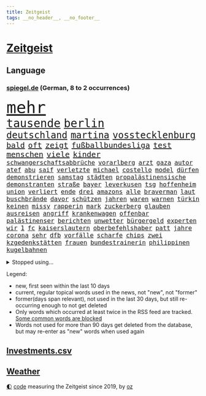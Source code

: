 ```yaml
---
title: Zeitgeist
tags: __no_header__, __no_footer__
---
```


# [Zeitgeist](https://oliz.io/zeitgeist/)

## Language

<h3><a href="https://www.spiegel.de" target="_blank">spiegel.de</a> (German, 8 to 2 occurrences)</h3>
<p style="font-family:monospace">
<span style="font-size:32pt"><a href="news_links.html#mehr" class="current">mehr</a></span>
<br>
<span style="font-size:22pt"><a href="news_links.html#tausende" class="current">tausende</a></span>
<span style="font-size:22pt"><a href="news_links.html#berlin" class="current">berlin</a></span>
<br>
<span style="font-size:18pt"><a href="news_links.html#deutschland" class="current">deutschland</a></span>
<span style="font-size:18pt"><a href="news_links.html#martina" class="current">martina</a></span>
<span style="font-size:18pt"><a href="news_links.html#vosstecklenburg" class="current">vosstecklenburg</a></span>
<br>
<span style="font-size:15pt"><a href="news_links.html#bald" class="current">bald</a></span>
<span style="font-size:15pt"><a href="news_links.html#oft" class="current">oft</a></span>
<span style="font-size:15pt"><a href="news_links.html#zeigt" class="current">zeigt</a></span>
<span style="font-size:15pt"><a href="news_links.html#fußballbundesliga" class="current">fußballbundesliga</a></span>
<span style="font-size:15pt"><a href="news_links.html#test" class="current">test</a></span>
<span style="font-size:15pt"><a href="news_links.html#menschen" class="current">menschen</a></span>
<span style="font-size:15pt"><a href="news_links.html#viele" class="current">viele</a></span>
<span style="font-size:15pt"><a href="news_links.html#kinder" class="current">kinder</a></span>
<br>
<span style="font-size:12pt"><a href="news_links.html#schwangerschaftsabbrüche" class="current">schwangerschaftsabbrüche</a></span>
<span style="font-size:12pt"><a href="news_links.html#vorarlberg" class="new">vorarlberg</a></span>
<span style="font-size:12pt"><a href="news_links.html#arzt" class="current">arzt</a></span>
<span style="font-size:12pt"><a href="news_links.html#gaza" class="current">gaza</a></span>
<span style="font-size:12pt"><a href="news_links.html#autor" class="current">autor</a></span>
<span style="font-size:12pt"><a href="news_links.html#atef" class="new">atef</a></span>
<span style="font-size:12pt"><a href="news_links.html#abu" class="current">abu</a></span>
<span style="font-size:12pt"><a href="news_links.html#saif" class="new">saif</a></span>
<span style="font-size:12pt"><a href="news_links.html#verletzte" class="current">verletzte</a></span>
<span style="font-size:12pt"><a href="news_links.html#michael" class="current">michael</a></span>
<span style="font-size:12pt"><a href="news_links.html#costello" class="new">costello</a></span>
<span style="font-size:12pt"><a href="news_links.html#model" class="current">model</a></span>
<span style="font-size:12pt"><a href="news_links.html#dürfen" class="current">dürfen</a></span>
<span style="font-size:12pt"><a href="news_links.html#demonstrieren" class="current">demonstrieren</a></span>
<span style="font-size:12pt"><a href="news_links.html#samstag" class="current">samstag</a></span>
<span style="font-size:12pt"><a href="news_links.html#städten" class="current">städten</a></span>
<span style="font-size:12pt"><a href="news_links.html#propalästinensische" class="current">propalästinensische</a></span>
<span style="font-size:12pt"><a href="news_links.html#demonstranten" class="current">demonstranten</a></span>
<span style="font-size:12pt"><a href="news_links.html#straße" class="current">straße</a></span>
<span style="font-size:12pt"><a href="news_links.html#bayer" class="current">bayer</a></span>
<span style="font-size:12pt"><a href="news_links.html#leverkusen" class="current">leverkusen</a></span>
<span style="font-size:12pt"><a href="news_links.html#tsg" class="current">tsg</a></span>
<span style="font-size:12pt"><a href="news_links.html#hoffenheim" class="current">hoffenheim</a></span>
<span style="font-size:12pt"><a href="news_links.html#union" class="current">union</a></span>
<span style="font-size:12pt"><a href="news_links.html#verliert" class="current">verliert</a></span>
<span style="font-size:12pt"><a href="news_links.html#ende" class="current">ende</a></span>
<span style="font-size:12pt"><a href="news_links.html#drei" class="current">drei</a></span>
<span style="font-size:12pt"><a href="news_links.html#amazons" class="new">amazons</a></span>
<span style="font-size:12pt"><a href="news_links.html#alle" class="current">alle</a></span>
<span style="font-size:12pt"><a href="news_links.html#braverman" class="new">braverman</a></span>
<span style="font-size:12pt"><a href="news_links.html#laut" class="current">laut</a></span>
<span style="font-size:12pt"><a href="news_links.html#buschbrände" class="current">buschbrände</a></span>
<span style="font-size:12pt"><a href="news_links.html#davor" class="current">davor</a></span>
<span style="font-size:12pt"><a href="news_links.html#schützen" class="current">schützen</a></span>
<span style="font-size:12pt"><a href="news_links.html#jahren" class="current">jahren</a></span>
<span style="font-size:12pt"><a href="news_links.html#waren" class="current">waren</a></span>
<span style="font-size:12pt"><a href="news_links.html#warnen" class="current">warnen</a></span>
<span style="font-size:12pt"><a href="news_links.html#türkin" class="new">türkin</a></span>
<span style="font-size:12pt"><a href="news_links.html#keinen" class="current">keinen</a></span>
<span style="font-size:12pt"><a href="news_links.html#missy" class="new">missy</a></span>
<span style="font-size:12pt"><a href="news_links.html#rapperin" class="current">rapperin</a></span>
<span style="font-size:12pt"><a href="news_links.html#mark" class="current">mark</a></span>
<span style="font-size:12pt"><a href="news_links.html#zuckerberg" class="current">zuckerberg</a></span>
<span style="font-size:12pt"><a href="news_links.html#glauben" class="current">glauben</a></span>
<span style="font-size:12pt"><a href="news_links.html#ausreisen" class="current">ausreisen</a></span>
<span style="font-size:12pt"><a href="news_links.html#angriff" class="current">angriff</a></span>
<span style="font-size:12pt"><a href="news_links.html#krankenwagen" class="current">krankenwagen</a></span>
<span style="font-size:12pt"><a href="news_links.html#offenbar" class="current">offenbar</a></span>
<span style="font-size:12pt"><a href="news_links.html#palästinenser" class="current">palästinenser</a></span>
<span style="font-size:12pt"><a href="news_links.html#berichten" class="current">berichten</a></span>
<span style="font-size:12pt"><a href="news_links.html#unwetter" class="current">unwetter</a></span>
<span style="font-size:12pt"><a href="news_links.html#bürgergeld" class="current">bürgergeld</a></span>
<span style="font-size:12pt"><a href="news_links.html#experten" class="current">experten</a></span>
<span style="font-size:12pt"><a href="news_links.html#wir" class="current">wir</a></span>
<span style="font-size:12pt"><a href="news_links.html#1" class="current">1</a></span>
<span style="font-size:12pt"><a href="news_links.html#fc" class="current">fc</a></span>
<span style="font-size:12pt"><a href="news_links.html#kaiserslautern" class="current">kaiserslautern</a></span>
<span style="font-size:12pt"><a href="news_links.html#oberbefehlshaber" class="new">oberbefehlshaber</a></span>
<span style="font-size:12pt"><a href="news_links.html#patt" class="new">patt</a></span>
<span style="font-size:12pt"><a href="news_links.html#jahre" class="current">jahre</a></span>
<span style="font-size:12pt"><a href="news_links.html#corona" class="current">corona</a></span>
<span style="font-size:12pt"><a href="news_links.html#sehr" class="current">sehr</a></span>
<span style="font-size:12pt"><a href="news_links.html#dfb" class="current">dfb</a></span>
<span style="font-size:12pt"><a href="news_links.html#vorfälle" class="current">vorfälle</a></span>
<span style="font-size:12pt"><a href="news_links.html#scharfe" class="current">scharfe</a></span>
<span style="font-size:12pt"><a href="news_links.html#chips" class="current">chips</a></span>
<span style="font-size:12pt"><a href="news_links.html#zwei" class="current">zwei</a></span>
<span style="font-size:12pt"><a href="news_links.html#kzgedenkstätten" class="current">kzgedenkstätten</a></span>
<span style="font-size:12pt"><a href="news_links.html#frauen" class="current">frauen</a></span>
<span style="font-size:12pt"><a href="news_links.html#bundestrainerin" class="current">bundestrainerin</a></span>
<span style="font-size:12pt"><a href="news_links.html#philippinen" class="current">philippinen</a></span>
<span style="font-size:12pt"><a href="news_links.html#kugelbahnen" class="new">kugelbahnen</a></span>
</p>
<details>
<summary>Stopped using...</summary>
<p class="former" style="font-size:12pt">
eröffnet(1108) flugzeug(1108) steigende(1108) manager(1107) verluste(1107) amsterdam(1106) angela(1106) aufregung(1106) geholt(1106) gerüchte(1106) hansi(1106) londoner(1106) merkel(1106) witz(1106) wolfsburg(1106) anne(1105) bewerber(1105) fahrzeug(1105) fahrzeuge(1105) getan(1105) golf(1105) jobs(1105) tötete(1105) volker(1105) bundesländer(1104) bundespolizei(1104) neuem(1104) positionen(1104) sachsenanhalt(1104) verboten(1104) carsten(1103) verteilt(1103) zeitweise(1103) bmw(1102) daraufhin(1102) investoren(1102) prüfung(1102) reichte(1102) san(1102) institut(1101) jörg(1101) werder(1101) ändert(1101) bekanntesten(1100) liste(1100) publikum(1100) reduziert(1100) verdächtiger(1100) verschieben(1100) antreten(1099) besitzer(1099) einzug(1099) gehe(1099) meister(1099) schnee(1099) studierenden(1099) termin(1099) untersuchungen(1099) vergewaltigt(1099) ausgesprochen(1098) besetzt(1098) bilden(1098) durchsetzen(1098) eingereicht(1098) franziskus(1098) strafen(1098) verhandlungen(1098) wälder(1098) abstimmen(1097) begründung(1097) gelegt(1097) gestrichen(1097) nahverkehr(1097) party(1097) 50000(1096) ausnahmen(1096) bremer(1096) drehen(1096) durchsuchungen(1096) tschechien(1096) athleten(1095) beschwerden(1095) entscheidenden(1095) verkaufen(1095) e(1094) restaurant(1094) ersetzen(1093) juni(1093) sexueller(1093) verbessert(1093) vorgaben(1092) wirtschaftsministerium(1092) beantragt(1091) verschwand(1090) vorsprung(1090) milliarde(1089) tür(1089) porsche(1086) präsidentin(1086) rückzug(1085) nachbarn(1084) ökonomen(1084) bande(1083) ehe(1083) katholische(1083) kinos(1083) führenden(1082) mehrerer(1081) spiegelumfrage(1081) februar(1080) konsum(1080) parallelen(1080) verzichten(1079) münster(1076) stürzen(1076) aufgetaucht(1074) empfehlung(1074) landet(1073) unzufrieden(1072) gehörte(1070) kandidatur(1068) mitarbeiterin(1068) gerieten(1062) hype(1061) georg(1058) identität(1056) elizabeth(1055) teuren(1052) umbau(1002) 95(994) strecken(936) übrig(916) verlag(915) durchbruch(878) tennisstar(875) ausbildung(863) videoaufnahmen(863) anführer(849) rereportage(848) bauern(846) ministerin(846) cup(828) freigesprochen(828) polnischen(810) kuriose(804) 700(799) drauf(786) papiere(772) harris(770) illegaler(764) tiger(751) medwedew(750) anton(746) älteste(745) großbank(742) australiens(741) eingeführt(741) ice(740) hofreiter(731) studenten(726) feiertag(719) menschlichkeit(714) lieferungen(711) gletscher(703) gerne(700) kürzer(696) schienen(689) gewaltsamen(688) akw(687) tradition(686) kiews(682) kompromiss(682) erwiesen(676) brennt(675) verschiedenen(675) pink(667) fördern(663) symbol(653) oscar(652) hinzu(650) zweites(645) desto(644) krim(644) verkündete(642) spektakel(638) dortmunder(616) umfragen(614) seoul(609) schülern(606) betrugs(603) vereinigung(603) mbappé(601) ukrainenews(593) ausstattung(588) nebenbei(588) russlandukrainekrieg(586) ausweiten(584) kremltruppen(578) niedersächsischen(568) begrenzt(562) arbeitslosigkeit(552) jack(542) hammer(537) verzichtete(531) fragwürdige(528) jubel(524) kinderinterview(523) eingesperrt(522) brennende(508) chefs(503) exmann(498) panne(498) künstlichen(495) jugendlicher(493) inmitten(491) tvinterview(491) veröffentlichen(490) valley(488) brasilianischen(486) drin(484) zulassung(483) lena(482) justizminister(481) verunglückten(480) zuwanderung(479) polizeibeamte(478) demenz(476) älter(476) braun(474) image(472) 27jährige(471) kampagne(469) erlegen(466) genauer(466) umkämpfte(466) legal(463) verleihung(461) solches(460) funktion(456) fpö(452) eingestürzt(450) scheiden(447) neueste(445) original(443) island(440) notruf(440) führten(436) protestbewegung(436) hoffnungsträger(434) 89(432) medizin(432) beseitigt(431) ukrainerusslandnews(425) perfekt(424) tobias(423) aufgewachsen(421) 19jähriger(420) jackson(419) angezeigt(418) schickte(415) umgebung(411) boni(408) banden(407) vergisst(406) angeblicher(405) satellitenbilder(403) kontroverse(401) wüste(401) krankenkasse(400) kanadischen(397) nutzern(394) francisco(392) eingeschaltet(388) vereinbarung(388) beobachter(387) winzer(387) adidas(384) bröckelt(384) militärexperte(384) lkwfahrer(383) scheinbar(382) persönlichen(379) eineinhalb(375) verhältnissen(374) vizepräsidentin(372) sportdirektor(371) rechtfertigt(367) schauplatz(366) carter(365) höchst(360) zucker(360) ernennt(359) chaotische(356) tottenham(356) deutschem(353) aufsichtsrat(352) carolina(352) beerdigt(350) billigt(349) umfassende(349) erfolgsrezept(348) uskonzern(346) flugabwehr(345) steuert(345) palmer(343) paus(339) finanzaufsicht(335) serbische(331) ausharren(330) serben(323) bafin(320) vermeldet(317) bewerben(316) streben(316) 2009(315) fotograf(314) getränke(311) internationalem(311) jahresbeginn(311) kurzzeitig(311) 2011(309) kontrollen(306) totschlags(305) spiegelredakteur(304) tvserie(304) gefallene(302) rammt(300) kulturkampf(297) heimische(296) unglaublich(293) mail(288) solcher(288) bruchteil(286) emotionale(284) täglichen(282) bildungsministerium(278) zufällig(278) applaus(277) geschäftsmann(276) meditation(276) verfolger(276) 31jährige(275) kommender(274) eiltempo(273) psg(273) wohlstand(272) marode(270) abheben(269) getragen(269) profifußball(268) springer(268) erneuter(265) inseln(265) technologie(265) umweltschutz(265) bremst(264) berge(261) gewaltvorwürfe(261) hitlergruß(261) weimar(261) menschlichen(259) siege(259) openai(258) steigert(257) gesetzlichen(255) gramm(254) lauf(253) 46(252) achtsamkeit(252) erforschen(252) handwerker(252) läufer(252) nötigung(251) ajax(250) green(250) insekten(249) panik(249) wunden(249) maximilian(248) reisten(248) georgien(247) köpfe(247) marius(247) 1600(246) bestrafen(245) baltikum(244) lokale(244) elch(241) präsidentschaftskandidat(241) fernhalten(240) fraglich(239) europawahl(238) spielerinnen(237) poker(236) saintgermain(235) toll(235) diesjährigen(234) bemerkenswerte(233) spitzenkandidat(231) zuwachs(231) geklaut(229) lieferte(229) sächsische(229) vermutung(229) anhand(226) buchstaben(226) glücklicher(226) norditalien(225) rivalen(225) autoindustrie(224) zoos(224) ankommen(222) frisst(222) gestreikt(222) abbrechen(221) bewerten(221) zwickau(221) mischung(220) supermarktkette(220) rekonstruieren(217) verschwörungsmythen(214) kindergrundsicherung(212) minen(212) lebenslanger(210) leuchten(210) bahnreisende(207) jewgenij(207) kartellamt(205) betrunkener(204) urteilte(204) denkmal(203) fehde(203) rohstoff(203) daniil(202) holland(202) tätern(202) eingeklemmt(201) vision(199) aktueller(198) bewertungen(198) portal(196) singapur(196) spiegeltalk(196) machtwort(195) spezialisten(195) zeuge(195) jpmorgan(194) linksextremen(194) mails(194) drama(191) innovationen(191) 800(190) involviert(190) marseille(190) vertagt(190) zentrales(190) alexandra(189) ingenieure(189) bekämpfung(188) vereinbaren(188) auszubildende(187) argumenten(186) aussterben(186) feierlichkeiten(186) follower(186) getreide(186) hexenjagd(186) inneren(186) gewalttaten(185) oberdorf(184) schottischen(183) gesundheitlichen(182) katastrophen(182) legalisieren(182) freizeitpark(181) kanadische(181) karlheinz(181) aufarbeiten(180) einsturz(176) kolo(174) muani(174) randal(174) begrüßen(173) heimatstadt(173) kfw(173) kinderarmut(173) lina(173) beweis(172) fühlte(172) hessens(172) spürt(171) unterschiedlichen(171) 13jähriger(170) rudy(169) spitzenkandidaten(168) aß(167) diebstahl(166) fahndung(165) halbjahr(164) louis(164) gewissheit(163) mach(163) schusswechsel(163) tönen(163) kleinkinder(162) optimismus(162) haiti(161) brüsseler(160) mischen(160) uboot(160) betreibern(159) selbstversuch(157) dfbauswahl(156) schätzen(156) seltsame(156) spdfraktion(155) ifo(154) schiffen(154) vergabe(154) mehreinnahmen(153) ranghohen(153) zeitungen(152) buchstäblich(151) forbes(151) male(151) vi(151) gehandelt(150) gelegen(150) hamm(150) iphones(150) watch(150) zwischendurch(149) chase(148) impfstoff(148) kenianischen(148) drehbuchautoren(147) kalifornischen(147) sexualstraftäter(147) frankfurts(146) härteres(146) auftritts(145) glückliche(145) englands(144) gewürdigt(144) stopfen(144) chialo(143) ethnischen(143) gewollt(143) kultursenator(143) lebensgefährlich(143) zugespitzt(143) schulleiter(142) absurd(141) diego(141) dietmar(141) kopenhagen(141) polnisches(141) spielplatz(141) uruguay(141) heilen(140) musikalische(140) verweis(140) verzögert(140) henry(139) kategorie(139) popp(139) gebietsgewinne(137) motor(137) saudische(137) wiese(137) ausreichen(136) cavendish(135) drummer(135) speicher(135) gegners(134) helden(134) bedeckt(133) fpöchef(133) gestrandet(133) giuliani(133) reagan(133) ronald(133) scott(133) verfassungsbeschwerde(133) +(132) leistet(132) unfallort(132) besiegelt(131) epstein(131) jeffrey(131) weltstar(131) südeuropa(130) abpfiff(129) aleksandar(129) cool(129) erlangte(129) würdigung(129) beratern(128) drastische(128) gasspeicher(128) rasen(128) sánchez(127) wal(127) 145(126) einziehen(126) hagel(126) kylian(126) nachtzug(126) erika(125) fasziniert(125) roadtrip(125) festgestellt(124) lebensgefährlichen(124) neunzigerjahre(124) wochenenden(124) bunter(122) demokratiebewegung(122) rummenigge(122) besessen(120) chemie(120) sätzen(120) ukrainerin(120) verlorene(120) sprang(119) topspielerinnen(119) auswärtssieg(118) gehoben(118) grundsätzliche(118) progressiv(118) abgeschoben(117) wirecard(117) helene(116) bruni(115) dreieinhalb(115) kurti(115) vertreten(115) gefährt(114) kannten(114) seenot(114) achttausender(113) beitreten(113) benachteiligt(112) erzwingen(112) grenzpolizei(112) kran(112) obersten(112) schleppend(112) schärferen(112) senatorin(112) abwenden(111) plattformen(111) landeshauptstadt(110) langjährigen(110) stellenabbau(110) flüchtlingen(109) fressen(109) populist(109) transfers(109) saudischer(108) auflösung(107) geht’s(107) parteivorstand(107) tierwohl(107) auswahl(106) beworben(106) boots(106) gesellschaftliche(106) ankunft(105) beatrix(105) cockpit(105) kadaver(105) prügelei(105) raucher(105) unters(105) abgaswerten(104) agnieszka(104) eisbrecher(104) lud(104) millionenstrafe(104) unterschätzte(104) düsseldorfer(103) oktoberfest(103) indirekt(102) widersprüche(102) afdkandidat(101) klagten(101) vertrauter(101) wunde(101) cduvorsitzende(100) homophobe(100) verbreitung(100) aufzustellen(99) gelb(99) standorte(99) wiesn(99) afderfolg(98) gestochen(98) putsch(98) report(98) wettbewerber(98) achtzigern(97) architekten(97) internetkonzern(97) popstars(97) prigoschins(97) tiefsee(97) beurlaubt(96) fahnden(96) variante(96) eauto(95) kambodscha(95) marsch(95) missbrauchsverdacht(95) vorort(95) wagnerkämpfer(95) angehäuft(94) bitteren(94) essener(94) trennte(94) hunter(93) kleinste(93) ausgestorben(92) hitzetote(92) mitschüler(92) toptalente(92) zwölfjährige(92) abgebaut(91) afdchefin(91) blickten(91) erstellen(91) fahrenden(91) feuchte(91) filiale(91) lernten(91) nördlich(91) vincenzo(91) ausschließlich(90) gastgewerbe(90) hannes(90) höchstwerte(90) mittzwanziger(90) schärfsten(90) spritztour(90) unglücksursache(90) weckruf(90) gutachter(89) reportage(89) sos(89) umkehren(89) albert(88) brandmauer(88) eingeplant(88) hose(88) kirchen(88) konter(87) richtungen(87) schneidet(87) sicherheitskräften(87) verkehrswende(87) arbeitern(86) exkanzlerin(86) gasriesen(86) krisentreffen(86) nationalfeiertag(86) totem(86) woidke(86) angreift(85) üppige(85) prüfer(84) security(84) unilever(84) beständig(83) global(83) hinterm(83) kardinäle(83) schaue(83) scheu(83) staus(83) varianten(83) absichten(82) gestoppter(82) a4(81) andré(81) cdugeneralsekretär(81) cduvorschlag(81) heiße(81) hunderttausend(81) inoffizielle(81) linnemann(81) streitthemen(81) mcilroy(80) rory(80) stützen(80) überweist(80) decker(79) larry(79) prävention(79) zäh(79) gersbeck(78) paraguay(78) trainingslager(78) währende(78) 50+1regel(77) butter(77) dfbnationalspieler(77) erfinden(77) fantastische(77) selbsttest(77) sicherstellen(77) wirecardprozess(77) 49ers(76) abziehen(76) argentiniens(76) flüchtet(76) gesteigert(76) marie(76) startchancenprogramm(76) aggressives(75) expartnerin(75) megan(75) quad(75) torwart(75) unverzichtbar(75) bautzen(74) hagen(74) ladestationen(74) playmobil(74) pools(74) wunderbarer(74) ermittlungsarbeit(73) erwischte(73) fabelzeit(73) gedreht(73) geldes(73) lady(73) zusammenarbeitet(73) bvg(72) eingekreist(72) entthront(72) exemplar(72) ätzt(72) begrapscht(71) belohnt(71) feijóo(71) lehnte(71) nest(71) storch(71) bürgerrat(70) eh(70) exwirecardvorstand(70) flüchtiger(70) hotspur(70) listenplatz(70) marsalek(70) rangliste(70) schwimmenden(70) aufgezeigt(69) besorgte(69) einzelfall(69) merz’(69) missgeschick(69) ussoldaten(69) gruppenvergewaltigung(68) pilgern(68) revolutionierten(68) räder(68) schreckt(68) abbild(67) arizona(67) austragen(67) militärputsch(67) monatelange(67) spielzeughersteller(67) ungefährlich(67) zusammenprall(67) abbau(66) alexia(66) costa(66) karibikstaat(66) notwendig(66) orientieren(66) putellas(66) realitätscheck(66) recherche(66) sicherheitsrat(66) südkoreanische(66) beschwichtigt(65) boykott(65) camper(65) ideologie(65) mitangeklagten(65) parteiinterne(65) sparer(65) taurusraketen(65) tickt(65) unwohlsein(65) videobeweis(65) besuchte(64) sonnensystem(64) spanierin(64) weltklimarat(64) erträumt(63) größerer(63) jungferninseln(63) wirbel(63) eid(62) fitch(62) höhen(62) ifogeschäftsklimaindex(62) kaufhauses(62) klimaschädliche(62) legoland(62) militärjunta(62) natoostflanke(62) pierre(62) stranden(62) verschlechtert(62) beschaffen(61) feueralarm(61) jetzige(61) achtung(60) airport(60) angefahren(60) bestiegen(60) görlitzer(60) heimatland(60) o’connor(60) rapinoe(60) sinéad(60) spediteur(60) strafbar(60) struktur(60) andauern(59) arno(59) bausemer(59) europawahlkandidaten(59) khanhohloch(59) lebensläufe(59) neunjähriger(59) oppositionsführerin(59) trentino(59) alternativer(58) hausarrest(58) le(58) organisierten(58) rechtspopulist(58) witten(58) rutschte(57) theateraufführung(57) toryregierung(57) verzögerungen(57) winken(57) ausbricht(56) eigentor(56) ewigen(56) hebel(56) parat(56) spitzenpolitiker(56) südfront(56) knie(55) lagune(55) spanischer(55) tänzer(55) abkehr(54) allergischen(54) ausgestorbener(54) eingreiftruppe(54) kartoffeln(54) migrationskrise(54) schlupflöcher(54) systemsprenger(54) versicherte(54) american(53) autobahnraststätte(53) extremismus(53) meteorologe(53) schwimmende(53) schätzt(53) staffordshire(53) stärkung(53) terrier(53) verteidigungsstrategie(53) wortgefechte(53) ehrung(52) erfolgreicher(52) statue(52) tankstelle(52) wiederkommen(52) großartig(51) mislintat(51) palmen(51) usmetropole(51) anordnung(50) asylunterkunft(50) baku(50) konsequent(50) leichenteile(50) taurusmarschflugkörpern(50) verfolgung(50) weigerte(50) abstiegskampf(49) betraut(49) kryptoszene(49) swatch(49) ultrakurzen(49) weiblichen(49) auffälligen(48) aufwärtstrend(48) minenfeldern(48) privatleute(48) sangen(48) schulgelände(48) afdkandidaten(47) drosten(47) niederlegen(47) politico(47) rekordeinnahmen(47) rucksack(47) trolle(47) 82(46) erklärten(46) felipe(46) finanzkrise(46) gebühr(46) hindernis(46) picknick(46) schmerzhafter(46) topstürmer(46) vorzugehen(46) ferne(45) herzkrank(45) laptop(45) soziales(45) unheilbar(45) unterschätzten(45) 28jährigen(44) checker(44) löscht(44) telefonbetrüger(44) tobi(44) v(44) weiterzufahren(44) brandkatastrophe(43) freundlichen(43) geist(43) pestizide(43) abgestellt(42) andrang(42) badenwürttembergischen(42) bombenanschlag(42) einfahren(42) grönlands(42) lebensmittelpreise(42) staatsoper(42) topspiel(42) umweltorganisation(42) cdu/csufraktion(41) entlohnt(41) evergrande(41) immobilienkrise(41) kennenlernen(41) pokalsieg(41) steuererleichterung(41) szenario(41) jahrhunderts(40) klimaschädliches(40) normales(40) oxford(40) umgesetzt(40) verbotene(40) yoon(40) überlegt(40) 57jährige(39) bespritzen(39) gewechselt(39) giraffe(39) 52jährige(38) aufhört(38) beträchtliche(38) bundesligaabsteiger(38) dreikampf(38) hildesheim(38) jerome(38) johann(38) spieltagen(38) verbrannte(38) vorgängen(38) afdpolitikerin(37) gereizt(37) mandeln(37) pflegt(37) simple(37) auktionshaus(36) beliefert(36) home(36) klimageld(36) schwester(36) straßensperrungen(36) 99(35) alberto(35) alkoholfreie(35) energiestandards(35) explodierte(35) helfende(35) jenni(35) markigen(35) neubauten(35) núñez(35) sicherungsverwahrung(35) spiegelanfrage(35) planung(34) verlangte(34) vwwerk(34) 71(33) beate(33) belohnung(33) lass(33) probe(33) unbedarfter(33) usarmee(33) wahlverschwörung(33) abgeschossen(32) aserbaidschan(32) autoattacke(32) autounfall(32) belastungsgrenze(32) bizarre(32) delhi(32) ehemanns(32) kontrolleure(32) uwe(32) vorgängern(32) überlagert(32) bemerkungen(31) beschwert(31) charlie(31) clip(31) ermöglichte(31) folgenschweren(31) gewaltwelle(31) mangelhafte(31) raub(31) schnelles(31) spdgeneralsekretär(31) disney+(30) infiziert(30) kusseklat(30) landebahn(30) momenten(30) netzwerkstörung(30) nötige(30) ohio(30) verspottet(30) angeln(29) diamonds(29) gaal(29) geheiratet(29) hackney(29) kuh(29) marschieren(29) people(29) verbracht(29) versenkte(29) versunken(29) vettel(29) bergkarabachkonflikt(28) kickl(28) konzernmutter(28) kurzgeschichten(28) mieterschutz(28) missbrauchen(28) mitangeklagter(28) onlineshop(28) oppositionspolitiker(28) rauer(28) rezensentin(28) 34jährige(27) arbeiterpartei(27) dachau(27) kräftiger(27) morgenstunden(27) versinkt(27) weltmeistertrainer(27) border(26) boss(26) dokumentation(26) elementen(26) gleisen(26) landstriche(26) norddeutschen(26) ramos(26) verirrt(26) arbeitsumfeld(25) bundesfinanzminister(25) derart(25) edle(25) expandieren(24) inhaftierter(24) kansas(24) unsinn(24) afroamerikaner(23) besetztes(23) erforschte(23) fasst(23) flicks(23) goldenes(23) klargestellt(23) sanften(23) schultern(23) stadtpark(23) strafgerichtshof(23) teamkolleginnen(23) abrechnung(22) bunt(22) fehlte(22) hansjoachim(22) magenprobleme(22) schauspielern(22) spielfilm(22) vollstreckt(22) watzke(22) altert(21) bundestagsvizepräsident(21) drosselt(21) entziehen(21) heimlichen(21) kinderfußball(21) konjunkturprognose(21) magie(21) parlamentspräsidium(21) zauberer(21) beleidigte(20) eriwan(20) aluminium(19) drew(19) feierlaune(19) flüchtlingsdrama(19) gehöre(19) lebenslangen(19) milley(19) pkkvorwurf(19) sardinien(19) singen(19) usgeneralstabschef(19) asylbewerbern(18) putzen(18) reifen(18) thüringischen(18) ausstellung(17) darstellung(17) impeachment(17) irreführung(17) klimademonstranten(17) längerem(17) schauspielerpaar(17) werkstatt(17) armenische(16) harrte(16) proben(16) warteten(16) 50jährige(15) nordhausen(15) quarterback(15) sofern(15) störgeräusche(15) amazonasgebiet(14) flüchtig(14) handelskette(14) inn(14) kommissionschefin(14) mintzlaff(14) verwickelt(14) abrufen(13) alijew(13) apotheker(13) aserbaidschans(13) spektakuläre(13) studienanfänger(13) ungebrochen(13) aufsicht(12) berlinmarathon(12) lauterbachs(12) reizgas(12) untermauert(12) wallboxen(12) bandenkriminalität(11) demontage(11) hingen(11) mobbing(11) popkultur(11) pragsdorf(11) verteidigungsministeriums(11) zonen(11)
</p>
</details>
<p>Legend:
<ul>
<li><span class="new">new</span>, first seen within the last 10 days</li>
<li><span class="current">current</span>, regular topical words used in the news, not "new", not "former"</li>
<li><span class="former">former(days span relevant)</span>, not used in the last 30 days, but still re-occurring enough to not get deleted</li>
<li>Only words which occurred at least twice in the RSS feed are tracked. <a href="language/filters.py">Some common words are blocked</a></li>
<li>Words not used for more than 90 days get deleted from the database, but may re-enter as "new" words when used again</li>
</ul>
</p>

## [Investments](investments.html)[.csv](investments.csv)

## [Weather](weather.html)

<footer>
<a href="javascript:toggleTheme()" class="nav">🌓</a>
<a href="https://github.com/ooz/zeitgeist">code</a> measuring the Zeitgeist since 2019, by <a href="https://oliz.io">oz</a>
</footer>
